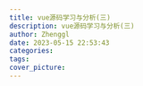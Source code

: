 ```yaml
---
title: vue源码学习与分析(三)
description: vue源码学习与分析(三)
author: Zhenggl
date: 2023-05-15 22:53:43
categories:
tags:
cover_picture:
---
```

